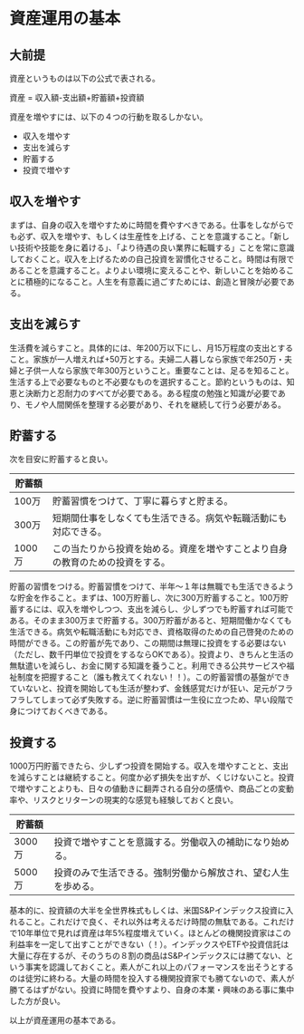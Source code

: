 # 資産運用の基本

## 大前提
資産というものは以下の公式で表される。

資産 = 収入額-支出額+貯蓄額+投資額

資産を増やすには、以下の４つの行動を取るしかない。
- 収入を増やす  
- 支出を減らす  
- 貯蓄する  
- 投資で増やす  

## 収入を増やす
まずは、自身の収入を増やすために時間を費やすべきである。仕事をしながらでも必ず、収入を増やす、もしくは生産性を上げる、ことを意識すること。「新しい技術や技能を身に着ける」、「より待遇の良い業界に転職する」ことを常に意識しておくこと。収入を上げるための自己投資を習慣化させること。時間は有限であることを意識すること。よりよい環境に変えることや、新しいことを始めることに積極的になること。人生を有意義に過ごすためには、創造と冒険が必要である。

## 支出を減らす
生活費を減らすこと。具体的には、年200万以下にし、月15万程度の支出とすること。家族が一人増えれば+50万とする。夫婦二人暮しなら家族で年250万・夫婦と子供一人なら家族で年300万ということ。重要なことは、足るを知ること。生活する上で必要なものと不必要なものを選択すること。節約というものは、知恵と決断力と忍耐力のすべてが必要である。ある程度の勉強と知識が必要であり、モノや人間関係を整理する必要があり、それを継続して行う必要がある。

## 貯蓄する
次を目安に貯蓄すると良い。

|貯蓄額 ||
|---- | ---- |
|100万|貯蓄習慣をつけて、丁寧に暮らすと貯まる。|
|300万|短期間仕事をしなくても生活できる。病気や転職活動にも対応できる。|
|1000万|この当たりから投資を始める。資産を増やすことより自身の教育のための投資をする。|

貯蓄の習慣をつける。貯蓄習慣をつけて、半年～１年は無職でも生活できるような貯金を作ること。まずは、100万貯蓄し、次に300万貯蓄すること。100万貯蓄するには、収入を増やしつつ、支出を減らし、少しずつでも貯蓄すれば可能である。そのまま300万まで貯蓄する。300万貯蓄があると、短期間働かなくても生活できる。病気や転職活動にも対応でき、資格取得のための自己啓発のための時間ができる。この貯蓄が先であり、この期間は無理に投資をする必要はない（ただし、数千円単位で投資をするならOKである）。投資より、きちんと生活の無駄遣いを減らし、お金に関する知識を養うこと。利用できる公共サービスや福祉制度を把握すること（誰も教えてくれない！！）。この貯蓄習慣の基盤ができていないと、投資を開始しても生活が整わず、金銭感覚だけが狂い、足元がフラフラしてしまって必ず失敗する。逆に貯蓄習慣は一生役に立つため、早い段階で身につけておくべきである。


## 投資する
1000万円貯蓄できたら、少しずつ投資を開始する。収入を増やすことと、支出を減らすことは継続すること。何度か必ず損失を出すが、くじけないこと。投資で増やすことよりも、日々の値動きに翻弄される自分の感情や、商品ごとの変動率や、リスクとリターンの現実的な感覚も経験しておくと良い。

|貯蓄額 ||
|---- | ----
|3000万|投資で増やすことを意識する。労働収入の補助になり始める。
|5000万|投資のみで生活できる。強制労働から解放され、望む人生を歩める。

基本的に、投資額の大半を全世界株式もしくは、米国S&Pインデックス投資に入れること。これだけで良く、それ以外は考えるだけ時間の無駄である。これだけで10年単位で見れば資産は年5%程度増えていく。ほとんどの機関投資家はこの利益率を一定して出すことができない（！）。インデックスやETFや投資信託は大量に存在するが、そのうちの８割の商品はS&Pインデックスには勝てない、という事実を認識しておくこと。素人がこれ以上のパフォーマンスを出そうとするのは徒労に終わる。大量の時間を投入する機関投資家でも勝てないので、素人が勝てるはずがない。投資に時間を費やすより、自身の本業・興味のある事に集中した方が良い。


以上が資産運用の基本である。
